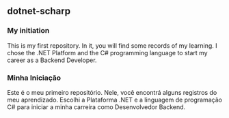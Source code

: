 ## dotnet-scharp

### My initiation
This is my first repository. In it, you will find some records of my learning.
I chose the .NET Platform and the C# programming language to start my career as a Backend Developer.


### Minha Iniciação
Este é o meu primeiro repositório. Nele, você encontrá alguns registros do meu aprendizado.
Escolhi a Plataforma .NET e a linguagem de programação C# para iniciar a minha carreira como Desenvolvedor Backend.
